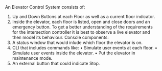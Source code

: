 An Elevator Control System consists of:
1. Up and Down Buttons at each Floor as well as a current floor indicator.
2. Inside the elevator, each floor is listed, open and close doors and an emergency button.
To get a better understanding of the requirements for the intersection controller it is best to observe
a live elevator and then model its behaviour.
Console components:
1. A status window that would inlude which floor the elevator is on.
2. CLI that includes commands like:
• Simulate user events at each floor.
• Simulate user events inside the elevator.
• Put the elevator in maintenance mode.
3. An external button that could indicate Stop.
